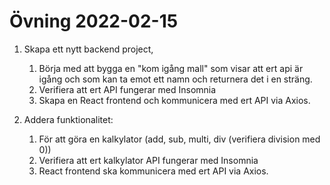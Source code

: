# Övning 2022-02-15

1. Skapa ett nytt backend project, 
   1. Börja med att bygga en "kom igång mall" som visar att ert api är igång och som kan ta emot ett namn och returnera det i en sträng. 
   2. Verifiera att ert API fungerar med Insomnia
   3. Skapa en React frontend och kommunicera med ert API via Axios.

2. Addera funktionalitet:
   1. För att göra en kalkylator (add, sub, multi, div (verifiera division med 0))
   2. Verifiera att ert kalkylator API fungerar med Insomnia
   3.  React frontend ska kommunicera med ert API via Axios.





